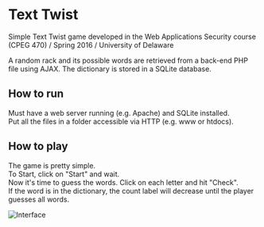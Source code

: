 # Text Twist

Simple Text Twist game developed in the Web Applications Security course (CPEG 470) / Spring 2016 / University of Delaware

A random rack and its possible words are retrieved from a back-end PHP file using AJAX. The dictionary is stored in a SQLite database.

## How to run

Must have a web server running (e.g. Apache) and SQLite installed.  
Put all the files in a folder accessible via HTTP (e.g. www or htdocs).

## How to play

The game is pretty simple.  
To Start, click on "Start" and wait.  
Now it's time to guess the words. Click on each letter and hit "Check".  
If the word is in the dictionary, the count label will decrease until the player guesses all words.

![Interface](http://s16.postimg.org/y92bsg145/Screenshot_from_2016_03_17_19_12_03.png)